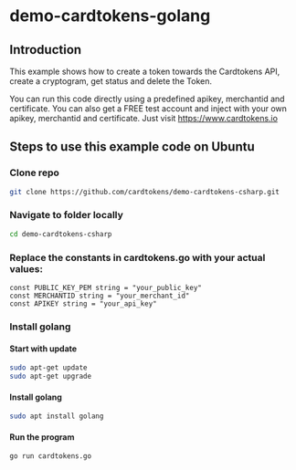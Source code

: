 # demo-cardtokens-golang

## Introduction
This example shows how to create a token towards the Cardtokens API, create a cryptogram, get status and delete the Token. 

You can run this code directly using a predefined apikey, merchantid and certificate. You can also get a FREE test account and inject with your own apikey, merchantid and certificate. Just visit https://www.cardtokens.io

## Steps to use this example code on Ubuntu

### Clone repo
```bash
git clone https://github.com/cardtokens/demo-cardtokens-csharp.git
```

### Navigate to folder locally
```bash
cd demo-cardtokens-csharp
```

### Replace the constants in cardtokens.go with your actual values:
```golang
const PUBLIC_KEY_PEM string = "your_public_key"
const MERCHANTID string = "your_merchant_id"
const APIKEY string = "your_api_key"
```

### Install golang
#### Start with update
```bash
sudo apt-get update
sudo apt-get upgrade
```

#### Install golang
```bash
sudo apt install golang
```

#### Run the program
```bash
go run cardtokens.go
```

